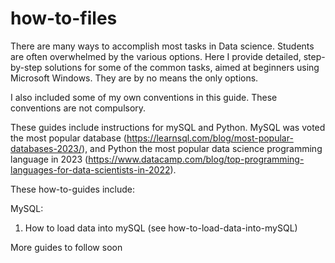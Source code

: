 # how-to-files

There are many ways to accomplish most tasks in Data science. Students are often overwhelmed by the various options. Here I provide detailed, step-by-step solutions for some of the common tasks, aimed at beginners using Microsoft Windows. They are by no means the only options. 

I also included some of my own conventions in this guide. These conventions are not compulsory. 

These guides include instructions for mySQL and Python. MySQL was voted the most popular database (https://learnsql.com/blog/most-popular-databases-2023/), and Python the most popular data science programming language in 2023 (https://www.datacamp.com/blog/top-programming-languages-for-data-scientists-in-2022).

These how-to-guides include:

MySQL:
1. How to load data into mySQL (see how-to-load-data-into-mySQL)

More guides to follow soon
